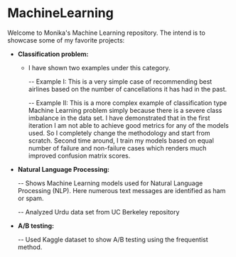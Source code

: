 # MachineLearning

Welcome to Monika's Machine Learning repository. The intend is to showcase some of my favorite projects:

* **Classification problem:**
  - I have shown two examples under this category. 
    
    -- Example I: This is a very simple case of recommending best airlines based on the number of cancellations it has had in the past. 
    
    -- Example II: This is a more complex example of classification type Machine Learning problem simply because there is a severe class imbalance in the data set. I have demonstrated that in the first iteration I am not able to achieve good metrics for any of the models used. So I completely change the methodology and start from scratch. Second time around, I train my models based on equal number of failure and non-failure cases which renders much improved confusion matrix scores. 
    
*  **Natural Language Processing:**
 
    -- Shows Machine Learning models used for Natural Language Processing (NLP). Here numerous text messages are identified as ham or spam. 
    
    -- Analyzed Urdu data set from UC Berkeley repository
    
*  **A/B testing:**

    -- Used Kaggle dataset to show A/B testing using the frequentist method. 
